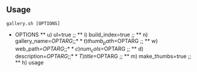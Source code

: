 ## Usage
```
gallery.sh [OPTIONS]
```
* OPTIONS
**    u) ul=true
        ;;
**    i) build_index=true
        ;;
**    n) gallery_name=$OPTARG
        ;;
**    t) thumb_path=$OPTARG
        ;;
**    w) web_path=$OPTARG
        ;;
**    c) num_cols=$OPTARG
        ;;
**    d) description=$OPTARG
        ;;
**    T) title=$OPTARG
        ;;
**    m) make_thumbs=true
        ;;
**    h) usage
